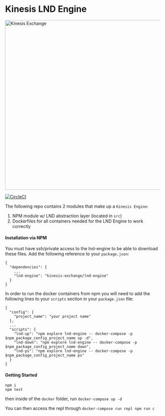 # Kinesis LND Engine

<img src="https://kines.is/logo.png" alt="Kinesis Exchange" width="550">

[![CircleCI](https://circleci.com/gh/kinesis-exchange/lnd-engine.svg?style=svg&circle-token=47c81b3a717f062885f159dfded078e134413db1)](https://circleci.com/gh/kinesis-exchange/lnd-engine)

The following repo contains 2 modules that make up a `Kinesis Engine`:

1. NPM module w/ LND abstraction layer (located in `src`)
2. Dockerfiles for all containers needed for the LND Engine to work correctly

#### Installation via NPM

You must have ssh/private access to the lnd-engine to be able to download these files. Add the following reference to your `package.json`:

```
{
  "dependencies": {
    ...
    "lnd-engine": "kinesis-exchange/lnd-engine"
  }
}
```

In order to run the docker containers from npm you will need to add the following lines to your `scripts` section in your `package.json` file:

```
{
  "config": {
    "project_name": "your project name"
  },
  ...
  "scripts": {
    "lnd-up": "npm explore lnd-engine -- docker-compose -p $npm_package_config_project_name up -d",
    "lnd-down": "npm explore lnd-engine -- docker-compose -p $npm_package_config_project_name down",
    "lnd-ps": "npm explore lnd-engine -- docker-compose -p $npm_package_config_project_name ps"
  }
}
```

#### Getting Started

```
npm i
npm test
```

then inside of the `docker` folder, run `docker-compose up -d`

You can then access the repl through `docker-compose run repl npm run c`

